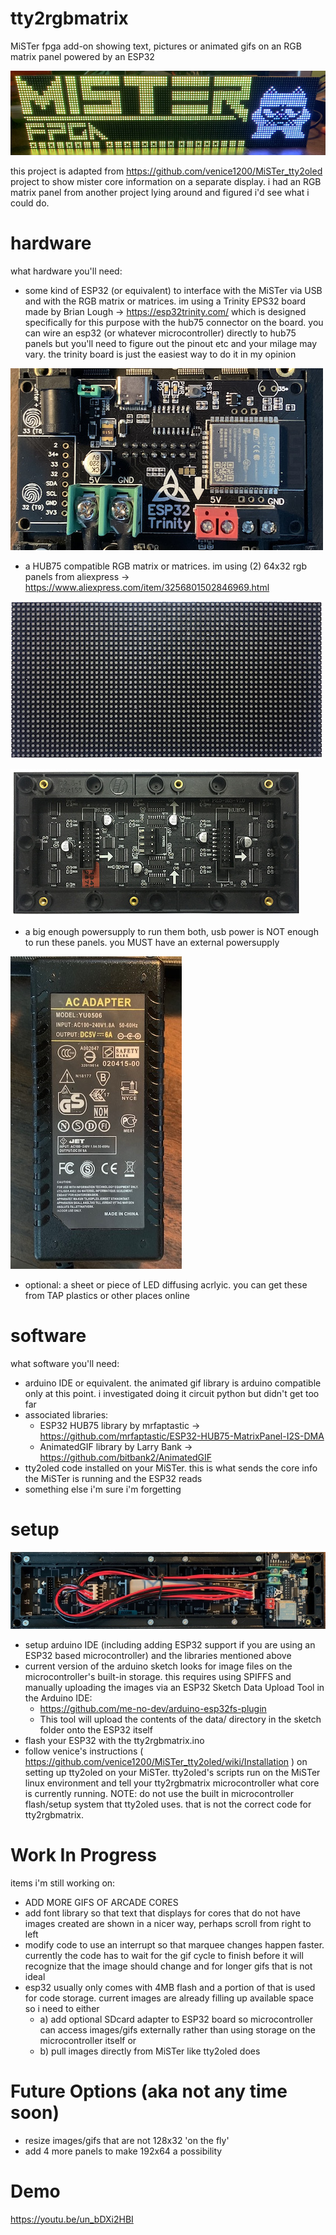 # tty2rgbmatrix
MiSTer fpga add-on showing text, pictures or animated gifs on an RGB matrix panel powered by an ESP32

![mister_logo](docs/images/mister_logo.jpeg "mister_logo")
 
this project is adapted from https://github.com/venice1200/MiSTer_tty2oled project to show mister core information on a separate display. i had an RGB matrix panel from another project lying around and figured i'd see what i could do. 

# hardware
what hardware you'll need:
- some kind of ESP32 (or equivalent) to interface with the MiSTer via USB and with the RGB matrix or matrices. im using a Trinity EPS32 board made by Brian Lough -> https://esp32trinity.com/ which is designed specifically for this purpose with the hub75 connector on the board. you can wire an esp32 (or whatever microcontroller) directly to hub75 panels but you'll need to figure out the pinout etc and your milage may vary. the trinity board is just the easiest way to do it in my opinion

![esp32 trinity board](docs/images/esp32trinity.jpeg "esp32 trinity board")

- a HUB75 compatible RGB matrix or matrices. im using (2) 64x32 rgb panels from aliexpress -> https://www.aliexpress.com/item/3256801502846969.html

![hub75 rgb panel](docs/images/example_hub75_panel.jpeg "hub75 rgb panel")

![hub75 rgb panel reverse](docs/images/example_hub75_panel_reverse.jpeg "hub75 rgb panel reverse")

- a big enough powersupply to run them both, usb power is NOT enough to run these panels. you MUST have an external powersupply

![power supply](docs/images/powersupply.jpeg "powerbrick")

- optional: a sheet or piece of LED diffusing acrlyic. you can get these from TAP plastics or other places online

# software
what software you'll need:
- arduino IDE or equivalent. the animated gif library is arduino compatible only at this point. i investigated doing it circuit python but didn't get too far
- associated libraries:
	- ESP32 HUB75 library by mrfaptastic -> https://github.com/mrfaptastic/ESP32-HUB75-MatrixPanel-I2S-DMA
	- AnimatedGIF library by Larry Bank -> https://github.com/bitbank2/AnimatedGIF
- tty2oled code installed on your MiSTer. this is what sends the core info the MiSTer is running and the ESP32 reads
- something else i'm sure i'm forgetting

# setup
![prototype setup](docs/images/prototype.jpeg "prototype")

- setup arduino IDE (including adding ESP32 support if you are using an ESP32 based microcontroller) and the libraries mentioned above
- current version of the arduino sketch looks for image files on the microcontroller's built-in storage. this requires using SPIFFS and manually uploading the images via an ESP32 Sketch Data Upload Tool in the Arduino IDE:
	- https://github.com/me-no-dev/arduino-esp32fs-plugin
	- This tool will upload the contents of the data/ directory in the sketch folder onto the ESP32 itself
- flash your ESP32 with the tty2rgbmatrix.ino
- follow venice's instructions ( https://github.com/venice1200/MiSTer_tty2oled/wiki/Installation ) on setting up tty2oled on your MiSTer. tty2oled's scripts run on the MiSTer linux environment and tell your tty2rgbmatrix microcontroller what core is currently running. NOTE: do not use the built in microcontroller flash/setup system that tty2oled uses. that is not the correct code for tty2rgbmatrix.


# Work In Progress
items i'm still working on:
- ADD MORE GIFS OF ARCADE CORES
- add font library so that text that displays for cores that do not have images created are shown in a nicer way, perhaps scroll from right to left
- modify code to use an interrupt so that marquee changes happen faster. currently the code has to wait for the gif cycle to finish before it will recognize that the image should change and for longer gifs that is not ideal
- esp32 usually only comes with 4MB flash and a portion of that is used for code storage. current images are already filling up available space so i need to either 
	- a) add optional SDcard adapter to ESP32 board so microcontroller can access images/gifs externally rather than using storage on the microcontroller itself or 
	- b) pull images directly from MiSTer like tty2oled does

# Future Options (aka not any time soon)
- resize images/gifs that are not 128x32 'on the fly'
- add 4 more panels to make 192x64 a possibility

# Demo
https://youtu.be/un_bDXi2HBI
